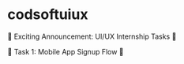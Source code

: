 # codsoftuiux
🌟 Exciting Announcement: UI/UX Internship Tasks 🎉


🌟 Task 1: Mobile App Signup Flow 📱
